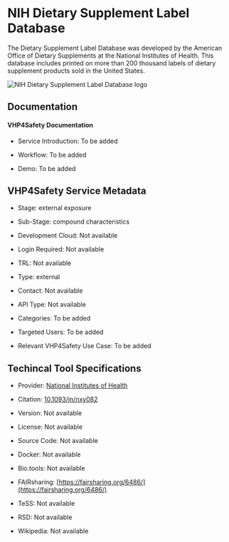 
# NIH Dietary Supplement Label Database

<!--- This file is autogenerated. Edit dsld.json to make changes in this page. ---> 

The Dietary Supplement Label Database was developed by the American Office of Dietary Supplements at the National Institutes of Health. This database includes printed on more than 200 thousand labels of dietary supplement products sold in the United States.

![NIH Dietary Supplement Label Database logo](https://raw.githubusercontent.com/VHP4Safety/cloud/main/docs/service/dsld.png)

## Documentation

#### VHP4Safety Documentation

* Service Introduction: To be added

* Workflow: To be added

* Demo: To be added

<h4 id='tess-widget-materials-header'></h4>

<div id='tess-widget-materials-list' class='tess-widget tess-widget-list'></div>
<script>
  function initTeSSWidgets() {
    var query = 'dsld';
    if (query.trim() != '') {
      TessWidget.Materials(document.getElementById('tess-widget-materials-list'),
                           'SimpleList',
                           {
                             opts: {
                               enableSearch: false
                             },
                             params: {
                               pageSize: 5,
                               q: query
                             }
                           });
      document.getElementById('tess-widget-materials-header').innerHTML = 'Documentation from ELIXIR TeSS'
    }
}
</script>
<script async='' defer='' src='https://elixirtess.github.io/TeSS_widgets/components/js/tess-widget-standalone.js' onload='initTeSSWidgets()'></script>

## VHP4Safety Service Metadata

* Stage: external exposure

* Sub-Stage: compound characteristics

* Development Cloud: Not available

* Login Required: Not available

* TRL: Not available

* Type: external

* Contact: Not available

* API Type: Not available

* Categories: To be added

* Targeted Users: To be added

* Relevant VHP4Safety Use Case: To be added

## Techincal Tool Specifications

* Provider: [National Institutes of Health](https://www.nih.gov/)

* Citation: [10.1093/jn/nxy082](https://doi.org/10.1093/jn/nxy082)

* Version: Not available

* License: Not available

* Source Code: Not available

* Docker: Not available

* Bio.tools: Not available

* FAIRsharing: [https://fairsharing.org/6486/](https://fairsharing.org/6486/)

* TeSS: Not available

* RSD: Not available

* Wikipedia: Not available

<script type="application/ld+json">
  {
    "@context": "https://schema.org/",
    "@type": "SoftwareApplication",
    "http://purl.org/dc/terms/conformsTo": {
      "@type": "CreativeWork", "@id": "https://bioschemas.org/profiles/ComputationalTool/1.0-RELEASE"
    },
    "@id" : "https://vhp4safety.github.io/cloud/service/dsld",
    "name": "NIH Dietary Supplement Label Database",
    "description": "The Dietary Supplement Label Database was developed by the American Office of Dietary Supplements at the National Institutes of Health. This database includes printed on more than 200 thousand labels of dietary supplement products sold in the United States.",
    "url": ""
  }
</script>
